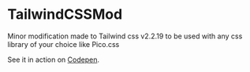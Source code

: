 # TailwindCSSMod
Minor modification made to Tailwind css v2.2.19 to be used with any css library of your choice like Pico.css

See it in action on [Codepen](https://codepen.io/michaelsboost/pen/rNZOgQp?editors=1000).
